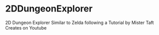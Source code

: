 # 2DDungeonExplorer
2D Dungeon Explorer Similar to Zelda following a Tutorial by Mister Taft Creates on Youtube
